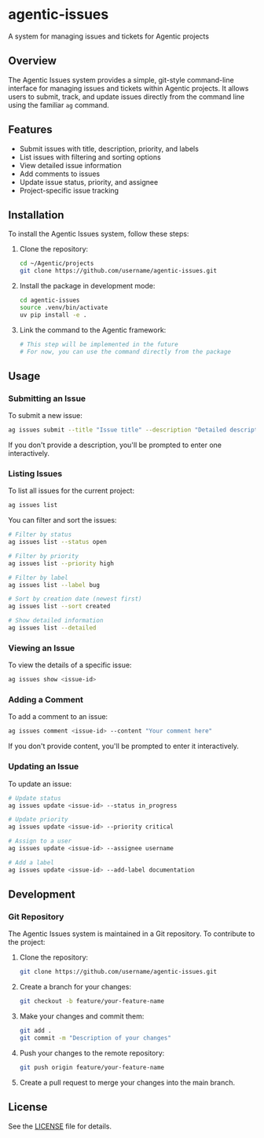 # agentic-issues

A system for managing issues and tickets for Agentic projects

## Overview

The Agentic Issues system provides a simple, git-style command-line interface for managing issues and tickets within Agentic projects. It allows users to submit, track, and update issues directly from the command line using the familiar `ag` command.

## Features

- Submit issues with title, description, priority, and labels
- List issues with filtering and sorting options
- View detailed issue information
- Add comments to issues
- Update issue status, priority, and assignee
- Project-specific issue tracking

## Installation

To install the Agentic Issues system, follow these steps:

1. Clone the repository:
   ```bash
   cd ~/Agentic/projects
   git clone https://github.com/username/agentic-issues.git
   ```

2. Install the package in development mode:
   ```bash
   cd agentic-issues
   source .venv/bin/activate
   uv pip install -e .
   ```

3. Link the command to the Agentic framework:
   ```bash
   # This step will be implemented in the future
   # For now, you can use the command directly from the package
   ```

## Usage

### Submitting an Issue

To submit a new issue:

```bash
ag issues submit --title "Issue title" --description "Detailed description" --priority high --labels "bug,ui"
```

If you don't provide a description, you'll be prompted to enter one interactively.

### Listing Issues

To list all issues for the current project:

```bash
ag issues list
```

You can filter and sort the issues:

```bash
# Filter by status
ag issues list --status open

# Filter by priority
ag issues list --priority high

# Filter by label
ag issues list --label bug

# Sort by creation date (newest first)
ag issues list --sort created

# Show detailed information
ag issues list --detailed
```

### Viewing an Issue

To view the details of a specific issue:

```bash
ag issues show <issue-id>
```

### Adding a Comment

To add a comment to an issue:

```bash
ag issues comment <issue-id> --content "Your comment here"
```

If you don't provide content, you'll be prompted to enter it interactively.

### Updating an Issue

To update an issue:

```bash
# Update status
ag issues update <issue-id> --status in_progress

# Update priority
ag issues update <issue-id> --priority critical

# Assign to a user
ag issues update <issue-id> --assignee username

# Add a label
ag issues update <issue-id> --add-label documentation
```

## Development

### Git Repository

The Agentic Issues system is maintained in a Git repository. To contribute to the project:

1. Clone the repository:
   ```bash
   git clone https://github.com/username/agentic-issues.git
   ```

2. Create a branch for your changes:
   ```bash
   git checkout -b feature/your-feature-name
   ```

3. Make your changes and commit them:
   ```bash
   git add .
   git commit -m "Description of your changes"
   ```

4. Push your changes to the remote repository:
   ```bash
   git push origin feature/your-feature-name
   ```

5. Create a pull request to merge your changes into the main branch.

## License

See the [LICENSE](LICENSE) file for details.
